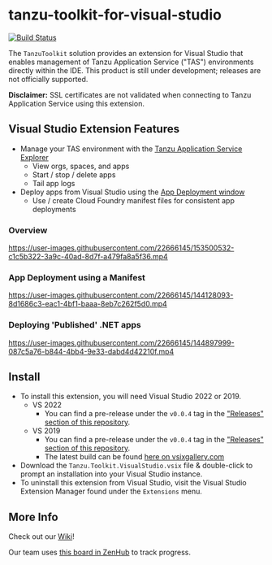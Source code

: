 # tanzu-toolkit-for-visual-studio

[![Build Status](https://dev.azure.com/TanzuDevX/DevX/_apis/build/status/Build%2C%20Test%20%26%20Package%20VSIX?branchName=main)](https://dev.azure.com/TanzuDevX/DevX/_build/latest?definitionId=3&branchName=main)

The `TanzuToolkit` solution provides an extension for Visual Studio that enables management of Tanzu Application Service ("TAS") environments directly within the IDE. This product is still under development; releases are not officially supported.

**Disclaimer:** SSL certificates are not validated when connecting to Tanzu Application Service using this extension.

## Visual Studio Extension Features
- Manage your TAS environment with the [Tanzu Application Service Explorer](https://github.com/vmware-tanzu/tanzu-toolkit-for-visual-studio/wiki/Tanzu-Application-Service-Explorer)
  - View orgs, spaces, and apps
  - Start / stop / delete apps
  - Tail app logs
- Deploy apps from Visual Studio using the [App Deployment window](https://github.com/vmware-tanzu/tanzu-toolkit-for-visual-studio/wiki/App-Deployment-Window)
  - Use / create Cloud Foundry manifest files for consistent app deployments

### Overview

https://user-images.githubusercontent.com/22666145/153500532-c1c5b322-3a9c-40ad-8d7f-a479fa8a5f36.mp4

### App Deployment using a Manifest

https://user-images.githubusercontent.com/22666145/144128093-8d1686c3-eac1-4bf1-baaa-8eb7c262f5d0.mp4

### Deploying 'Published' .NET apps

https://user-images.githubusercontent.com/22666145/144897999-087c5a76-b844-4bb4-9e33-dabd4d42210f.mp4


## Install
- To install this extension, you will need Visual Studio 2022 or 2019.
  - VS 2022
    - You can find a pre-release under the `v0.0.4` tag in the ["Releases" section of this repository](https://github.com/vmware-tanzu/tanzu-toolkit-for-visual-studio/releases).
  - VS 2019
    - You can find a pre-release under the `v0.0.4` tag in the ["Releases" section of this repository](https://github.com/vmware-tanzu/tanzu-toolkit-for-visual-studio/releases).
    - The latest build can be found [here on vsixgallery.com](https://www.vsixgallery.com/extension/TanzuToolkitForVisualStudio.ff7b6f3e-0410-4ff9-a40a-a719ee9da901)
- Download the `Tanzu.Toolkit.VisualStudio.vsix` file & double-click to prompt an installation into your Visual Studio instance.
- To uninstall this extension from Visual Studio, visit the Visual Studio Extension Manager found under the `Extensions` menu.

## More Info
Check out our [Wiki](https://github.com/vmware-tanzu/tanzu-toolkit-for-visual-studio/wiki)!

Our team uses [this board in ZenHub](https://app.zenhub.com/workspaces/net-dev-x---visual-studio-extensions-604161e65a9f390012665e4d/board?repos=327998348) to track progress.
